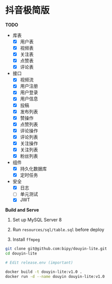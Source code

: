 # 抖音极简版

**TODO**

- 库表
  - [x] 用户表
  - [x] 视频表
  - [x] 关注表
  - [x] 点赞表
  - [x] 评论表
- 接口
  - [x] 视频流
  - [x] 用户注册
  - [x] 用户登录
  - [x] 用户信息
  - [x] 投稿
  - [x] 发布列表
  - [x] 赞操作
  - [x] 点赞列表
  - [x] 评论操作
  - [x] 评论列表
  - [x] 关注操作
  - [x] 关注列表
  - [x] 粉丝列表
- 组件
  - [x] 持久化数据库
  - [x] 定时任务
- 安全
  - [x] 日志
  - [ ] 单元测试
  - [x] JWT

**Build and Serve**

1. Set up MySQL Server 8

2. Run `resources/sql/table.sql` before deploy

3. Install `ffmpeg`

```bash
git clone git@github.com:bipy/douyin-lite.git
cd douyin-lite

# Edit release.env (important)

docker build -t douyin-lite:v1.0 .
docker run -d --name douyin douyin-lite:v1.0
```
